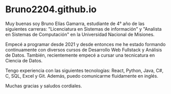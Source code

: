 # Bruno2204.github.io
Muy buenas soy Bruno Elías Gamarra, estudiante de 4° año de las siguientes carreras: "Licenciatura en Sistemas de información" y "Analista en Sistemas de Computación" en la Universidad Nacional de Misiones.

Empecé a programar desde 2021 y desde entonces me he estado formando continuamente con diversos cursos de Desarrollo Web Fullstack y Análisis de Datos. También, recientemente empecé a cursar una tecnicatura en Ciencia de Datos.

Tengo experiencia con las siguientes tecnologías: React, Python, Java, C#, C, SQL, Excel y Git. Además, puedo comunicarme fluidamente en inglés.

Muchas gracias y saludos cordiales.

